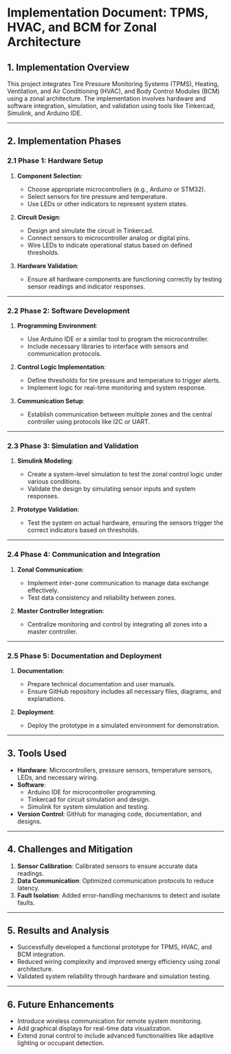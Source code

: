# Implementation Document: TPMS, HVAC, and BCM for Zonal Architecture  

## 1. Implementation Overview  
This project integrates Tire Pressure Monitoring Systems (TPMS), Heating, Ventilation, and Air Conditioning (HVAC), and Body Control Modules (BCM) using a zonal architecture. The implementation involves hardware and software integration, simulation, and validation using tools like Tinkercad, Simulink, and Arduino IDE.  

---

## 2. Implementation Phases  

### 2.1 Phase 1: Hardware Setup  
1. **Component Selection**:  
   - Choose appropriate microcontrollers (e.g., Arduino or STM32).  
   - Select sensors for tire pressure and temperature.  
   - Use LEDs or other indicators to represent system states.  

2. **Circuit Design**:  
   - Design and simulate the circuit in Tinkercad.  
   - Connect sensors to microcontroller analog or digital pins.  
   - Wire LEDs to indicate operational status based on defined thresholds.  

3. **Hardware Validation**:  
   - Ensure all hardware components are functioning correctly by testing sensor readings and indicator responses.  

---

### 2.2 Phase 2: Software Development  
1. **Programming Environment**:  
   - Use Arduino IDE or a similar tool to program the microcontroller.  
   - Include necessary libraries to interface with sensors and communication protocols.  

2. **Control Logic Implementation**:  
   - Define thresholds for tire pressure and temperature to trigger alerts.  
   - Implement logic for real-time monitoring and system response.  

3. **Communication Setup**:  
   - Establish communication between multiple zones and the central controller using protocols like I2C or UART.  

---

### 2.3 Phase 3: Simulation and Validation  
1. **Simulink Modeling**:  
   - Create a system-level simulation to test the zonal control logic under various conditions.  
   - Validate the design by simulating sensor inputs and system responses.  

2. **Prototype Validation**:  
   - Test the system on actual hardware, ensuring the sensors trigger the correct indicators based on thresholds.  

---

### 2.4 Phase 4: Communication and Integration  
1. **Zonal Communication**:  
   - Implement inter-zone communication to manage data exchange effectively.  
   - Test data consistency and reliability between zones.  

2. **Master Controller Integration**:  
   - Centralize monitoring and control by integrating all zones into a master controller.  

---

### 2.5 Phase 5: Documentation and Deployment  
1. **Documentation**:  
   - Prepare technical documentation and user manuals.  
   - Ensure GitHub repository includes all necessary files, diagrams, and explanations.  

2. **Deployment**:  
   - Deploy the prototype in a simulated environment for demonstration.  

---

## 3. Tools Used  
- **Hardware**: Microcontrollers, pressure sensors, temperature sensors, LEDs, and necessary wiring.  
- **Software**:  
  - Arduino IDE for microcontroller programming.  
  - Tinkercad for circuit simulation and design.  
  - Simulink for system simulation and testing.  
- **Version Control**: GitHub for managing code, documentation, and designs.  

---

## 4. Challenges and Mitigation  
1. **Sensor Calibration**: Calibrated sensors to ensure accurate data readings.  
2. **Data Communication**: Optimized communication protocols to reduce latency.  
3. **Fault Isolation**: Added error-handling mechanisms to detect and isolate faults.  

---

## 5. Results and Analysis  
- Successfully developed a functional prototype for TPMS, HVAC, and BCM integration.  
- Reduced wiring complexity and improved energy efficiency using zonal architecture.  
- Validated system reliability through hardware and simulation testing.  

---

## 6. Future Enhancements  
- Introduce wireless communication for remote system monitoring.  
- Add graphical displays for real-time data visualization.  
- Extend zonal control to include advanced functionalities like adaptive lighting or occupant detection.  


